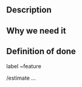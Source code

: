 ## Description

<!-- Describe the reason the issue was created. Describe the conditions/situation what made you think something could be improved. What problem do we solve? -->

## Why we need it

<!-- Describe why this issue is necessary -->

## Definition of done

<!-- Describe when the issue can be closed -->

<!---
LINES BELOW WILL SET GITLAB ISSUE PROPERTIES
--->
label ~feature

<!-- Estimate the amount of hours needed for the issue -->
/estimate ...